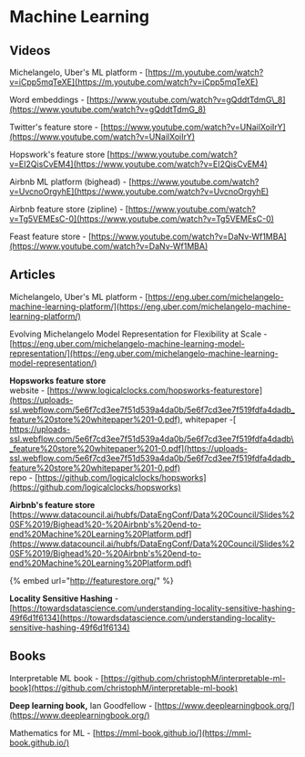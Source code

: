 # Machine Learning

## Videos

Michelangelo, Uber's ML platform - [https://m.youtube.com/watch?v=iCpp5mqTeXE](https://m.youtube.com/watch?v=iCpp5mqTeXE)

Word embeddings - [https://www.youtube.com/watch?v=gQddtTdmG\_8](https://www.youtube.com/watch?v=gQddtTdmG_8)

Twitter's feature store - [https://www.youtube.com/watch?v=UNailXoiIrY](https://www.youtube.com/watch?v=UNailXoiIrY)

Hopswork's feature store [https://www.youtube.com/watch?v=EI2QisCvEM4](https://www.youtube.com/watch?v=EI2QisCvEM4)

Airbnb ML platform \(bighead\) - [https://www.youtube.com/watch?v=UvcnoOrgyhE](https://www.youtube.com/watch?v=UvcnoOrgyhE)

Airbnb feature store \(zipline\) - [https://www.youtube.com/watch?v=Tg5VEMEsC-0](https://www.youtube.com/watch?v=Tg5VEMEsC-0)

Feast feature store - [https://www.youtube.com/watch?v=DaNv-Wf1MBA](https://www.youtube.com/watch?v=DaNv-Wf1MBA)

## Articles

Michelangelo, Uber's ML platform - [https://eng.uber.com/michelangelo-machine-learning-platform/](https://eng.uber.com/michelangelo-machine-learning-platform/)

Evolving Michelangelo Model Representation for Flexibility at Scale - [https://eng.uber.com/michelangelo-machine-learning-model-representation/](https://eng.uber.com/michelangelo-machine-learning-model-representation/)

**Hopsworks feature store**   
website - [https://www.logicalclocks.com/hopsworks-featurestore](https://uploads-ssl.webflow.com/5e6f7cd3ee7f51d539a4da0b/5e6f7cd3ee7f519fdfa4dadb_feature%20store%20whitepaper%201-0.pdf), whitepaper -[ https://uploads-ssl.webflow.com/5e6f7cd3ee7f51d539a4da0b/5e6f7cd3ee7f519fdfa4dadb\_feature%20store%20whitepaper%201-0.pdf](https://uploads-ssl.webflow.com/5e6f7cd3ee7f51d539a4da0b/5e6f7cd3ee7f519fdfa4dadb_feature%20store%20whitepaper%201-0.pdf)  
 repo - [https://github.com/logicalclocks/hopsworks](https://github.com/logicalclocks/hopsworks)

**Airbnb's feature store**  
[https://www.datacouncil.ai/hubfs/DataEngConf/Data%20Council/Slides%20SF%2019/Bighead%20-%20Airbnb's%20end-to-end%20Machine%20Learning%20Platform.pdf](https://www.datacouncil.ai/hubfs/DataEngConf/Data%20Council/Slides%20SF%2019/Bighead%20-%20Airbnb's%20end-to-end%20Machine%20Learning%20Platform.pdf)

{% embed url="http://featurestore.org/" %}

**Locality Sensitive Hashing** - [https://towardsdatascience.com/understanding-locality-sensitive-hashing-49f6d1f6134](https://towardsdatascience.com/understanding-locality-sensitive-hashing-49f6d1f6134)

## Books

Interpretable ML book - [https://github.com/christophM/interpretable-ml-book](https://github.com/christophM/interpretable-ml-book)

**Deep learning book,** Ian Goodfellow - [https://www.deeplearningbook.org/](https://www.deeplearningbook.org/)

Mathematics for ML - [https://mml-book.github.io/](https://mml-book.github.io/)

